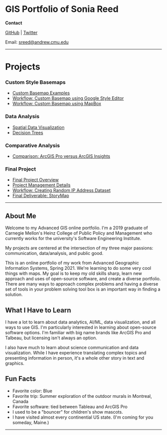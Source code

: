 # GIS Portfolio of Sonia Reed

**Contact**

<a href="https://github.com/waysiderose">GitHub</a> | <a href="http://twitter.com/waysiderose">Twitter</a>

Email: sreed@andrew.cmu.edu

---

# Projects

### Custom Style Basemaps
- [Custom Basemap Examples](basemaps/basemaps.md)
- [Workflow: Custom Basemap using Google Style Editor](gmap/custom_google_map_workflow.md)
- [Workflow: Custom Basemap using MapBox](mapbox/custom_mapbox_style_workflow.md)

### Data Analysis
- [Spatial Data Visualization](spdataviz/mingoco.md)
- [Decision Trees](mooc/decisiontrees.md)

### Comparative Analysis
- [Comparison: ArcGIS Pro versus ArcGIS Insights](comparison/ProvsInsights.md)

### Final Project
- [Final Project Overview](finalprject/fpsummar.md)
- [Project Management Details](finalproject/fp_projectmgmt.md)
- [Workflow: Creating Random IP Address Dataset](finalproject/fp_ipworkflow.md)
- [Final Deliverable: StoryMap](finalproject/fp_storymap.md)

---

## About Me
Welcome to my Advanced GIS online portfolio. I'm a 2019 graduate of Carnegie Mellon's Heinz College of Public Policy and Management who currently works for the university's Software Engineering Institute.

My projects are centered at the intersection of my three major passions: communication, data/analysis, and public good.

This is an online portfolio of my work from Advanced Geographic Information Systems, Spring 2021. We're learning to do some very cool things with maps. My goal is to keep my old skills sharp, learn new approach and uses of open-source software, and create a diverse portfolio. There are many ways to approach complex problems and having a diverse set of tools in your problem solving tool box is an important way in finding a solution.
            
## What I Have to Learn

I have a lot to learn about data analytics, AI/ML, data visualization, and all ways to use GIS. I'm particularly interested in learning about open-source software options. I'm familiar with big name brands like ArcGIS Pro and Talbeau, but licensing isn't always an option.

I also have much to learn about science communication and data visualization. While I have experience translating complex topics and presenting information in person, it's a whole other story in text and graphics.
            


## Fun Facts

- Favorite color: Blue
- Favorite trip: Summer exploration of the outdoor murals in Montreal, Canada
- Favorite software: tied between Tableau and ArcGIS Pro
- I used to be a "bouncer" for children's show mascots.
- I have visited almost every continential US state. (I'm coming for you someday, Maine.)

---
